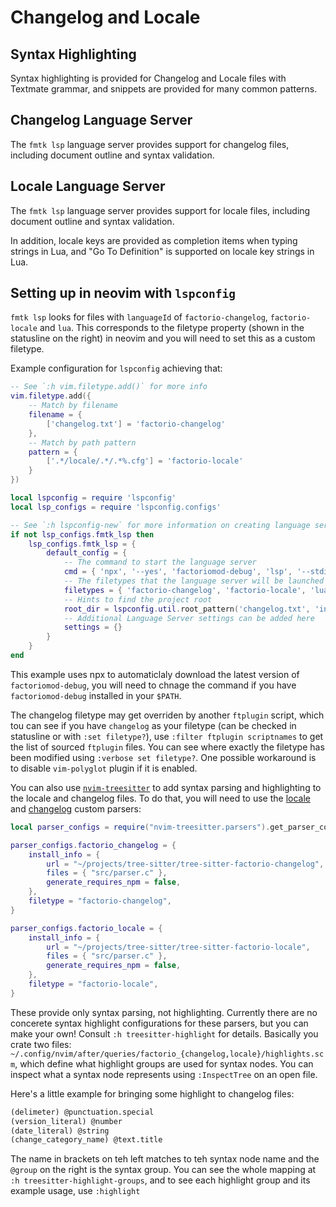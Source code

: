 # Changelog and Locale

## Syntax Highlighting

Syntax highlighting is provided for Changelog and Locale files with Textmate grammar, and snippets are provided for many common patterns.

## Changelog Language Server

The `fmtk lsp` language server provides support for changelog files, including document outline and syntax validation.

## Locale Language Server

The `fmtk lsp` language server provides support for locale files, including document outline and syntax validation.

In addition, locale keys are provided as completion items when typing strings in Lua, and "Go To Definition" is supported on locale key strings in Lua.

## Setting up in neovim with `lspconfig`

`fmtk lsp` looks for files with `languageId` of `factorio-changelog`, `factorio-locale` and `lua`. This corresponds to the filetype property (shown in the statusline on the right) in neovim and you will need to set this as a custom filetype.

Example configuration for `lspconfig` achieving that:

```lua
-- See `:h vim.filetype.add()` for more info
vim.filetype.add({
    -- Match by filename
    filename = {
        ['changelog.txt'] = 'factorio-changelog'
    },
    -- Match by path pattern
    pattern = {
        ['.*/locale/.*/.*%.cfg'] = 'factorio-locale'
    }
})

local lspconfig = require 'lspconfig'
local lsp_configs = require 'lspconfig.configs'

-- See `:h lspconfig-new` for more information on creating language server configs
if not lsp_configs.fmtk_lsp then
    lsp_configs.fmtk_lsp = {
        default_config = {
            -- The command to start the language server
            cmd = { 'npx', '--yes', 'factoriomod-debug', 'lsp', '--stdio' },
            -- The filetypes that the language server will be launched for
            filetypes = { 'factorio-changelog', 'factorio-locale', 'lua' },
            -- Hints to find the project root
            root_dir = lspconfig.util.root_pattern('changelog.txt', 'info.json'),
            -- Additional Language Server settings can be added here
            settings = {}
        }
    }
end
```

This example uses npx to automaticlaly download the latest version of `factoriomod-debug`, you will need to chnage the command if you have `factoriomod-debug` installed in your `$PATH`.

The changelog filetype may get overriden by another `ftplugin` script, which tou can see if you have `changelog` as your filetype (can be checked in statusline or with `:set filetype?`), use `:filter ftplugin scriptnames` to get the list of sourced `ftplugin` files. You can see where exactly the filetype has been modified using `:verbose set filetype?`. One possible workaround is to disable `vim-polyglot` plugin if it is enabled.

You can also use [`nvim-treesitter`](https://github.com/nvim-treesitter/nvim-treesitter) to add syntax parsing and highlighting to the locale and changelog files. To do that, you will need to use the [locale](https://github.com/JohnTheCoolingFan/tree-sitter-factorio-locale) and [changelog](https://github.com/JohnTheCoolingFan/tree-sitter-factorio-changelog) custom parsers:

```lua
local parser_configs = require("nvim-treesitter.parsers").get_parser_configs()

parser_configs.factorio_changelog = {
    install_info = {
        url = "~/projects/tree-sitter/tree-sitter-factorio-changelog",
        files = { "src/parser.c" },
        generate_requires_npm = false,
    },
    filetype = "factorio-changelog",
}

parser_configs.factorio_locale = {
    install_info = {
        url = "~/projects/tree-sitter/tree-sitter-factorio-locale",
        files = { "src/parser.c" },
        generate_requires_npm = false,
    },
    filetype = "factorio-locale",
}
```

These provide only syntax parsing, not highlighting. Currently there are no concerete syntax highlight configurations for these parsers, but you can make your own! Consult `:h treesitter-highlight` for details. Basically you crate two files: `~/.config/nvim/after/queries/factorio_{changelog,locale}/highlights.scm`, which define what highlight groups are used for syntax nodes. You can inspect what a syntax node represents using `:InspectTree` on an open file.

Here's a little example for bringing some highlight to changelog files:
```scm
(delimeter) @punctuation.special
(version_literal) @number
(date_literal) @string
(change_category_name) @text.title
```

The name in brackets on teh left matches to teh syntax node name and the `@group` on the right is the syntax group. You can see the whole mapping at `:h treesitter-highlight-groups`, and to see each highlight group and its example usage, use `:highlight`
